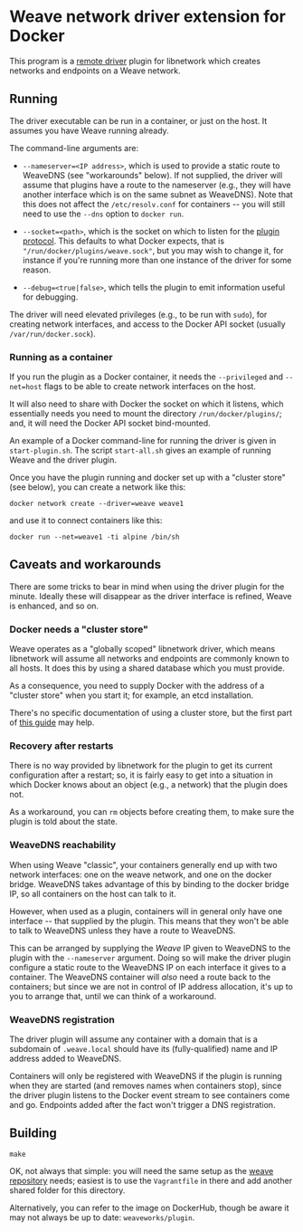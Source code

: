 # Weave network driver extension for Docker

This program is a
[remote driver](https://github.com/docker/libnetwork/blob/master/docs/remote.md)
plugin for libnetwork which creates networks and endpoints on a Weave
network.

## Running

The driver executable can be run in a container, or just on the
host. It assumes you have Weave running already.

The command-line arguments are:

 * `--nameserver=<IP address>`, which is used to provide a static
   route to WeaveDNS (see "workarounds" below). If not supplied, the
   driver will assume that plugins have a route to the nameserver
   (e.g., they will have another interface which is on the same subnet
   as WeaveDNS). Note that this does not affect the `/etc/resolv.conf`
   for containers -- you will still need to use the `--dns` option to
   `docker run`.

 * `--socket=<path>`, which is the socket on which to listen for the
   [plugin protocol](https://github.com/docker/docker/blob/master/experimental/plugin_api.md). This defaults to what Docker expects, that is
   `"/run/docker/plugins/weave.sock"`, but you may wish to
   change it, for instance if you're running more than one instance of
   the driver for some reason.

 * `--debug=<true|false>`, which tells the plugin to emit information
   useful for debugging.

The driver will need elevated privileges (e.g., to be run with
`sudo`), for creating network interfaces, and access to the Docker API
socket (usually `/var/run/docker.sock`).

### Running as a container

If you run the plugin as a Docker container, it needs the
`--privileged` and `--net=host` flags to be able to create network
interfaces on the host.

It will also need to share with Docker the socket on which it listens,
which essentially needs you need to mount the directory
`/run/docker/plugins/`; and, it will need the Docker API socket
bind-mounted.

An example of a Docker command-line for running the driver is given in
`start-plugin.sh`. The script `start-all.sh` gives an example of
running Weave and the driver plugin.

Once you have the plugin running and docker set up with a "cluster
store" (see below), you can create a network like this:

    docker network create --driver=weave weave1

and use it to connect containers like this:

    docker run --net=weave1 -ti alpine /bin/sh

## Caveats and workarounds

There are some tricks to bear in mind when using the driver plugin for
the minute. Ideally these will disappear as the driver interface is
refined, Weave is enhanced, and so on.

### Docker needs a "cluster store"

Weave operates as a "globally scoped" libnetwork driver, which means
libnetwork will assume all networks and endpoints are commonly known
to all hosts. It does this by using a shared database which you must
provide.

As a consequence, you need to supply Docker with the address of a "cluster
store" when you start it; for example, an etcd installation.

There's no specific documentation of using a cluster store, but the
first part of [this guide](https://github.com/docker/docker/blob/master/docs/userguide/networking/get-started-overlay.md) may help.

### Recovery after restarts

There is no way provided by libnetwork for the plugin to get its
current configuration after a restart; so, it is fairly easy to get
into a situation in which Docker knows about an object (e.g., a
network) that the plugin does not.

As a workaround, you can `rm` objects before creating them, to make
sure the plugin is told about the state.

### WeaveDNS reachability

When using Weave "classic", your containers generally end up with two
network interfaces: one on the weave network, and one on the docker
bridge. WeaveDNS takes advantage of this by binding to the docker
bridge IP, so all containers on the host can talk to it.

However, when used as a plugin, containers will in general only have
one interface -- that supplied by the plugin. This means that they
won't be able to talk to WeaveDNS unless they have a route to
WeaveDNS.

This can be arranged by supplying the _Weave_ IP given to WeaveDNS to
the plugin with the `--nameserver` argument. Doing so will make the
driver plugin configure a static route to the WeaveDNS IP on each
interface it gives to a container. The WeaveDNS container will _also_
need a route back to the containers; but since we are not in control
of IP address allocation, it's up to you to arrange that, until we can
think of a workaround.

### WeaveDNS registration

The driver plugin will assume any container with a domain that is a
subdomain of `.weave.local` should have its (fully-qualified) name and
IP address added to WeaveDNS.

Containers will only be registered with WeaveDNS if the plugin is
running when they are started (and removes names when containers
stop), since the driver plugin listens to the Docker event stream to
see containers come and go. Endpoints added after the fact won't
trigger a DNS registration.

## Building

    make

OK, not always that simple: you will need the same setup as the
[weave repository](https://github.com/weaveworks/weave) needs; easiest
is to use the `Vagrantfile` in there and add another shared folder for
this directory.

Alternatively, you can refer to the image on DockerHub, though be
aware it may not always be up to date: `weaveworks/plugin`.
